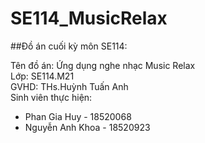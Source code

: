 # SE114_MusicRelax

##Đồ án cuối kỳ môn SE114:

Tên đồ án: Ứng dụng nghe nhạc Music Relax  
Lớp: SE114.M21  
GVHD: THs.Huỳnh Tuấn Anh  
Sinh viên thực hiện:  
- Phan Gia Huy - 18520068  
- Nguyễn Anh Khoa - 18520923  
